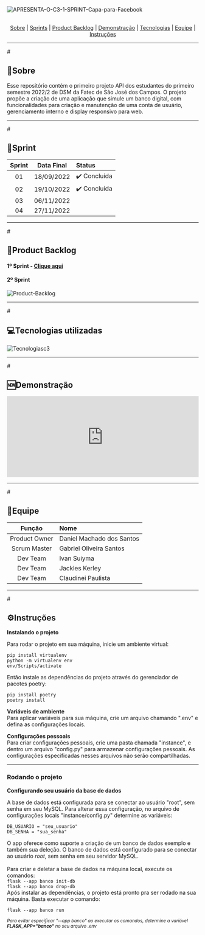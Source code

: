 

<div>
    
<!-- ![banner](https://i.ibb.co/QDpNydM/APRESENTA-O-C3-1-SPRINT-Capa-para-Facebook.jpg) -->

<img src="https://i.ibb.co/QDpNydM/APRESENTA-O-C3-1-SPRINT-Capa-para-Facebook.jpg" alt="APRESENTA-O-C3-1-SPRINT-Capa-para-Facebook" border="0" />


</div>
<br id="topo">
<p align="center">
    <a href="#sobre">Sobre</a>  |  
    <a href="#sprints">Sprints</a>  | 
    <a href="#backlogs">Product Backlog</a>  |  
    <a href="#demo">Demonstração</a>  |    
    <a href="#tecnologias">Tecnologias</a>  |  
    <a href="#equipe">Equipe</a> |
    <a href="#instru">Instruções</a>
</p>

----------

#<h2 id='sobre'>:bookmark_tabs:Sobre</h2>
Esse repositório contém o primeiro projeto API dos estudantes do primeiro semestre 2022/2 de DSM da Fatec de São José dos Campos. O projeto propõe a criação de uma aplicação que simule um banco digital, com funcionalidades para criação e manutenção de uma conta de usuário, gerenciamento interno e display responsivo para web.

----------

<!-- ## :date: Sprints -->
#<h2 id='sprints'>:date:Sprint</h2>

| Sprint | Data Final | Status | 
|:--:|:----------:|:----------------|
| 01 | 18/09/2022 | ✔️ Concluída    | 
| 02 | 19/10/2022 | ✔️ Concluída    | 
| 03 | 06/11/2022 |   | 
| 04 | 27/11/2022 |   | 


----------

<!-- ## :open_file_folder:Product Backlog -->
#<h2 id='backlogs'>:open_file_folder:Product Backlog</h2>
<h4>1º Sprint -  <a href="https://i.ibb.co/TgW062T/pb1.png">Clique aqui</a>

<h4>2º Sprint</h4>    
<img src="https://i.ibb.co/M6n9cFr/Product-Backlog.jpg" alt="Product-Backlog" border="0">

----------

#<h2 name='tecnologias'>:computer:Tecnologias utilizadas</h2>

<img src="https://i.ibb.co/pfvD7fv/Tecnologiasc3.jpg" alt="Tecnologiasc3" border="0">

----------

#<h2 id='demo'>:new:Demonstração</h2>

<!-- <h4>Video - <a href="https://www.loom.com/share/40d65d6ff2574e0586003a2e2f3d7e57">Clique aqui</a> -->

<div style="position: relative; padding-bottom: 42.34375%; height: 0;"><iframe src="https://www.loom.com/embed/40d65d6ff2574e0586003a2e2f3d7e57" frameborder="0" webkitallowfullscreen mozallowfullscreen allowfullscreen style="position: absolute; top: 0; left: 0; width: 100%; height: 100%;"></iframe></div>

----------

#<h2 id='equipe'>:busts_in_silhouette:Equipe</h2>

|    Função     |                  Nome                 |                       
| :-----------: | :------------------------------------ | 
| Product Owner | Daniel Machado dos Santos             |           
| Scrum Master  | Gabriel Oliveira Santos               |  
|   Dev Team    | Ivan Suiyma                           | 
|   Dev Team    | Jackles Kerley                        |   
|   Dev Team    | Claudinei Paulista                    |                     

----------

#<h2 id='instru'>:gear:Instruções</h2>


 **Instalando o projeto**

Para rodar o projeto em sua máquina, inicie um ambiente virtual:
```
pip install virtualenv
python -m virtualenv env
env/Scripts/activate
```
Então instale as dependências do projeto através do gerenciador de pacotes poetry:
```
pip install poetry
poetry install
```

**Variáveis de ambiente** <br>
Para aplicar variáveis para sua máquina, crie um arquivo chamando ".env" e defina as configurações locais. <br>

**Configurações pessoais** <br>
Para criar configurações pessoais, crie uma pasta chamada "instance", e dentro um arquivo "config.py" para armazenar configurações pessoais. As configurações especificadas nesses arquivos não serão compartilhadas.


----------

<h3>Rodando o projeto</h3>

**Configurando seu usuário da base de dados**<br>

A base de dados está configurada para se conectar ao usuário "root", sem senha em seu MySQL.
Para alterar essa configuração, no arquivo de configurações locais "instance/config.py" determine as variáveis:
```
DB_USUARIO = "seu_usuario"
DB_SENHA = "sua_senha"
```
O app oferece como suporte a criação de um banco de dados exemplo e também sua deleção. O banco de dados está configurado para se conectar ao usuário *root*, sem senha em seu servidor MySQL.<br><br>
Para criar e deletar a base de dados na máquina local, execute os comandos:<br>
`flask --app banco init-db`<br>
`flask --app banco drop-db`
<br>
Após instalar as dependências, o projeto está pronto pra ser rodado na sua máquina. Basta executar o comando:
```
flask --app banco run
```

<small>*Para evitar especificar "--app banco" ao executar os comandos, determine a variável **FLASK_APP="banco"** no seu arquivo .env*</small><br><br> 